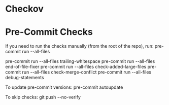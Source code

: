 # Checkov

# Pre-Commit Checks
If you need to run the checks manually (from the root of the repo), run:
pre-commit run --all-files

pre-commit run --all-files trailing-whitespace
pre-commit run --all-files end-of-file-fixer
pre-commit run --all-files check-added-large-files
pre-commit run --all-files check-merge-conflict
pre-commit run --all-files debug-statements

To update pre-commit versions:
pre-commit autoupdate

To skip checks:
git push --no-verify
